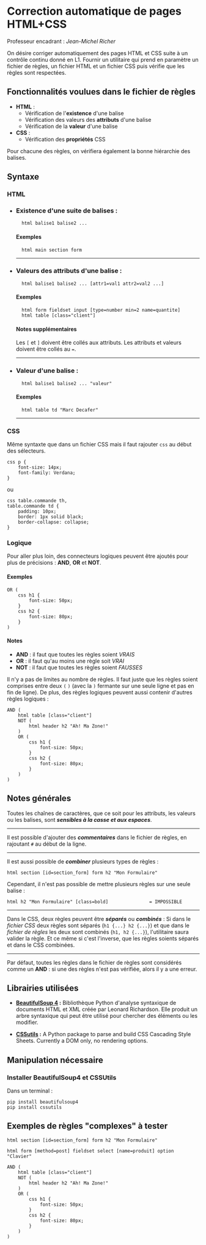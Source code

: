# Correction automatique de pages HTML+CSS
Professeur encadrant : *Jean-Michel Richer*

On désire corriger automatiquement des pages HTML et CSS suite à un contrôle continu donné en 
L1. Fournir un utilitaire qui prend en paramètre un fichier de règles, un fichier HTML et un fichier CSS puis vérifie que les règles sont respectées.

## Fonctionnalités voulues dans le fichier de règles
-   **HTML** :
    -   Vérification de l'**existence** d'une balise
    -   Vérification des valeurs des **attributs** d'une balise
    -   Vérification de la **valeur** d'une balise
-   **CSS** :
    -   Vérification des **propriétés** CSS

Pour chacune des règles, on vérifiera également la bonne hiérarchie des balises.

## Syntaxe

### HTML

- ### Existence d'une suite de balises :

        html balise1 balise2 ...

    #### Exemples 
        html main section form
    
    ---

- ### Valeurs des attributs d'une balise :

        html balise1 balise2 ... [attr1=val1 attr2=val2 ...]

    #### Exemples 
        html form fieldset input [type=number min=2 name=quantite]
        html table [class="client"]
    
    #### Notes supplémentaires
    Les `[` et `]` doivent être collés aux attributs.
    Les attributs et valeurs doivent être collés au `=`.

    ---

- ### Valeur d'une balise :

        html balise1 balise2 ... "valeur"

    #### Exemples 
        html table td "Marc Decafer"

    ---

### CSS

Même syntaxte que dans un fichier CSS mais il faut rajouter `css` au début des sélecteurs.

    css p {
        font-size: 14px;
        font-family: Verdana;
    }
ou 

    css table.commande th, 
    table.commande td {
        padding: 10px;
        border: 1px solid black;
        border-collapse: collapse;
    }


### Logique

Pour aller plus loin, des connecteurs logiques peuvent être ajoutés pour plus de précisions :
**AND**, **OR** et **NOT**.

#### Exemples 

	OR (
		css h1 {
			font-size: 50px;
		}
		css h2 {
			font-size: 80px;
		}
	)

#### Notes
-   **AND** : il faut que toutes les règles soient *VRAIS* 
-   **OR** : il faut qu'au moins une règle soit *VRAI* 
-   **NOT** : il faut que toutes les règles soient *FAUSSES* 

Il n'y a pas de limites au nombre de règles. Il faut juste que les règles soient comprises entre deux `(` `)` (avec la `)` fermante sur une seule ligne et pas en fin de ligne). De plus, des règles logiques peuvent aussi contenir d'autres règles logiques :

    AND (
        html table [class="client"]
        NOT (
            html header h2 "Ah! Ma Zone!"
        )
        OR (
            css h1 {
                font-size: 50px;
            }
            css h2 {
                font-size: 80px;
            }
        )
    )



## Notes générales
Toutes les chaînes de caractères, que ce soit pour les attributs, les valeurs ou les balises, sont ***sensibles à la casse et aux espaces***.

---
Il est possible d'ajouter des ***commentaires*** dans le fichier de règles, en rajoutant `#` au début de la ligne.

---
Il est aussi possible de ***combiner*** plusieurs types de règles : 

    html section [id=section_form] form h2 "Mon Formulaire"


Cependant, il n'est pas possible de mettre plusieurs règles sur une seule balise : 

    html h2 "Mon Formulaire" [class=bold]               = IMPOSSIBLE

---
Dans le CSS, deux règles peuvent être ***séparés*** ou ***combinés*** : Si dans le *fichier CSS* deux règles sont séparés (`h1 {...} h2 {...}`) et que dans le *fichier de règles* les deux sont combinés (`h1, h2 {...}`), l'utilitaire saura valider la règle. Et ce même si c'est l'inverse, que les règles soients séparés et dans le CSS combinées.

---
Par défaut, toutes les règles dans le fichier de règles sont considérés comme un **AND** : si une des règles n'est pas vérifiée, alors il y a une erreur.


## Librairies utilisées

-   **[BeautifulSoup 4](https://www.crummy.com/software/BeautifulSoup/bs4/doc/) :**
        Bibliothèque Python d'analyse syntaxique de documents HTML et XML créée par Leonard Richardson. 
        Elle produit un arbre syntaxique qui peut être utilisé pour chercher des éléments ou les modifier.

-   **[CSSutils](https://cthedot.de/cssutils/) :**
        A Python package to parse and build CSS Cascading Style Sheets. Currently a DOM only, no rendering options.
        
## Manipulation nécessaire

### Installer BeautifulSoup4 et CSSUtils 

Dans un terminal :

    pip install beautifulsoup4
    pip install cssutils

## Exemples de règles "complexes" à tester

    html section [id=section_form] form h2 "Mon Formulaire"

    html form [method=post] fieldset select [name=produit] option "Clavier"

    AND (
        html table [class="client"]
        NOT (
            html header h2 "Ah! Ma Zone!"
        )
        OR (
            css h1 {
                font-size: 50px;
            }
            css h2 {
                font-size: 80px;
            }
        )
    )